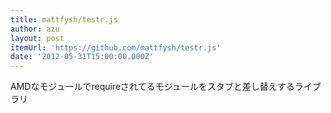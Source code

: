 ```yaml
---
title: mattfysh/testr.js
author: azu
layout: post
itemUrl: 'https://github.com/mattfysh/testr.js'
date: '2012-05-31T15:00:00.000Z'
---
```

AMDなモジュールでrequireされてるモジュールをスタブと差し替えするライブラリ

